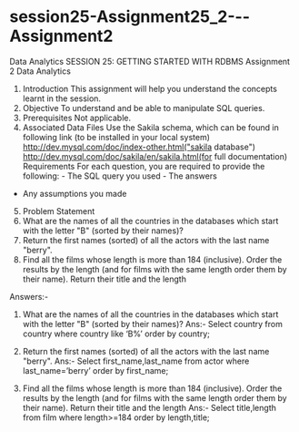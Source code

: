 # session25-Assignment25_2---Assignment2

Data Analytics SESSION 25: GETTING STARTED WITH RDBMS
Assignment 2
Data Analytics 
1. Introduction This assignment will help you understand the concepts learnt in the session. 
2. Objective To understand and be able to manipulate SQL queries.
 3. Prerequisites Not applicable. 
4. Associated Data Files Use the Sakila schema, which can be found in following link (to be installed in your local system) http://dev.mysql.com/doc/index-other.html("sakila database") http://dev.mysql.com/doc/sakila/en/sakila.html(for full documentation)
 Requirements For each question, you are required to provide the following: - The SQL query you used - The answers
 - Any assumptions you made
 5. Problem Statement
 1. What are the names of all the countries in the databases which start with the letter "B" (sorted by their names)? 
2. Return the first names (sorted) of all the actors with the last name "berry". 
3. Find all the films whose length is more than 184 (inclusive). Order the results by the length (and for films with the same length order them by their name). Return their title and the length

Answers:-

1. What are the names of all the countries in the databases which start with the letter "B" (sorted by their names)? 
Ans:-
Select country from country where country like ‘B%’ order by country;

2. Return the first names (sorted) of all the actors with the last name "berry". 
Ans:-
Select first_name,last_name from actor where last_name=’berry’ order by first_name;

3. Find all the films whose length is more than 184 (inclusive). Order the results by the length (and for films with the same length order them by their name). Return their title and the length
Ans:-
Select title,length from film where length>=184 order by length,title;
